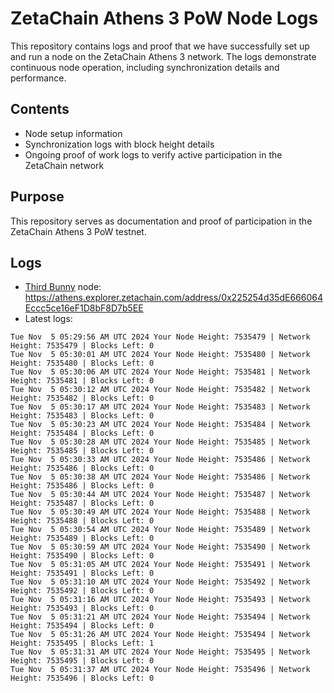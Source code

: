 # ZetaChain Athens 3 PoW Node Logs
This repository contains logs and proof that we have successfully set up and run a node on the ZetaChain Athens 3 network. The logs demonstrate continuous node operation, including synchronization details and performance.

## Contents
- Node setup information
- Synchronization logs with block height details
- Ongoing proof of work logs to verify active participation in the ZetaChain network

## Purpose
This repository serves as documentation and proof of participation in the ZetaChain Athens 3 PoW testnet.

## Logs

- [Third Bunny](https://thirdbunny.xyz/) node: https://athens.explorer.zetachain.com/address/0x225254d35dE666064Eccc5ce16eF1D8bF8D7b5EE
- Latest logs:
```
Tue Nov  5 05:29:56 AM UTC 2024 Your Node Height: 7535479 | Network Height: 7535479 | Blocks Left: 0
Tue Nov  5 05:30:01 AM UTC 2024 Your Node Height: 7535480 | Network Height: 7535480 | Blocks Left: 0
Tue Nov  5 05:30:06 AM UTC 2024 Your Node Height: 7535481 | Network Height: 7535481 | Blocks Left: 0
Tue Nov  5 05:30:12 AM UTC 2024 Your Node Height: 7535482 | Network Height: 7535482 | Blocks Left: 0
Tue Nov  5 05:30:17 AM UTC 2024 Your Node Height: 7535483 | Network Height: 7535483 | Blocks Left: 0
Tue Nov  5 05:30:23 AM UTC 2024 Your Node Height: 7535484 | Network Height: 7535484 | Blocks Left: 0
Tue Nov  5 05:30:28 AM UTC 2024 Your Node Height: 7535485 | Network Height: 7535485 | Blocks Left: 0
Tue Nov  5 05:30:33 AM UTC 2024 Your Node Height: 7535486 | Network Height: 7535486 | Blocks Left: 0
Tue Nov  5 05:30:38 AM UTC 2024 Your Node Height: 7535486 | Network Height: 7535486 | Blocks Left: 0
Tue Nov  5 05:30:44 AM UTC 2024 Your Node Height: 7535487 | Network Height: 7535487 | Blocks Left: 0
Tue Nov  5 05:30:49 AM UTC 2024 Your Node Height: 7535488 | Network Height: 7535488 | Blocks Left: 0
Tue Nov  5 05:30:54 AM UTC 2024 Your Node Height: 7535489 | Network Height: 7535489 | Blocks Left: 0
Tue Nov  5 05:30:59 AM UTC 2024 Your Node Height: 7535490 | Network Height: 7535490 | Blocks Left: 0
Tue Nov  5 05:31:05 AM UTC 2024 Your Node Height: 7535491 | Network Height: 7535491 | Blocks Left: 0
Tue Nov  5 05:31:10 AM UTC 2024 Your Node Height: 7535492 | Network Height: 7535492 | Blocks Left: 0
Tue Nov  5 05:31:16 AM UTC 2024 Your Node Height: 7535493 | Network Height: 7535493 | Blocks Left: 0
Tue Nov  5 05:31:21 AM UTC 2024 Your Node Height: 7535494 | Network Height: 7535494 | Blocks Left: 0
Tue Nov  5 05:31:26 AM UTC 2024 Your Node Height: 7535494 | Network Height: 7535495 | Blocks Left: 1
Tue Nov  5 05:31:31 AM UTC 2024 Your Node Height: 7535495 | Network Height: 7535495 | Blocks Left: 0
Tue Nov  5 05:31:37 AM UTC 2024 Your Node Height: 7535496 | Network Height: 7535496 | Blocks Left: 0
```
